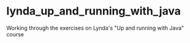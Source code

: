 # lynda_up_and_running_with_java
Working through the exercises on Lynda's "Up and running with Java" course

